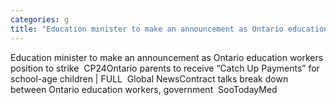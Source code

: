 ```yaml
---
categories: g
title: "Education minister to make an announcement as Ontario education workers position to strike  CP24"
---
```

Education minister to make an announcement as Ontario education workers position to strike&nbsp;&nbsp;CP24Ontario parents to receive “Catch Up Payments” for school-age children | FULL&nbsp;&nbsp;Global NewsContract talks break down between Ontario education workers, government&nbsp;&nbsp;SooTodayMed